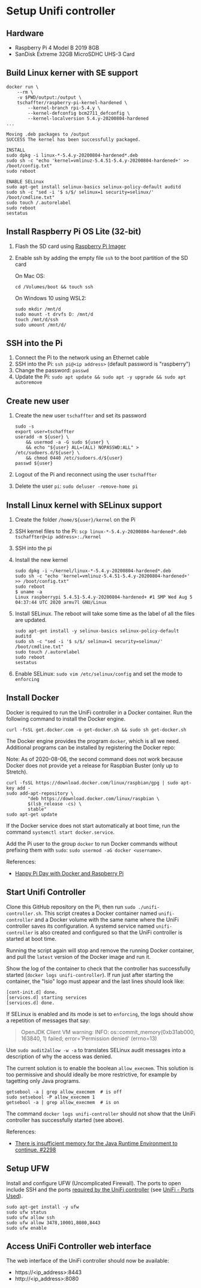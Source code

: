 # Setup Unifi controller

## Hardware

- Raspberry Pi 4 Model B 2019 8GB
- SanDisk Extreme 32GB MicroSDHC UHS-3 Card

## Build Linux kerner with SE support

```console
docker run \
    --rm \
    -v $PWD/output:/output \
    tschaffter/raspberry-pi-kernel-hardened \
        --kernel-branch rpi-5.4.y \
        --kernel-defconfig bcm2711_defconfig \
        --kernel-localversion 5.4.y-20200804-hardened
...

Moving .deb packages to /output
SUCCESS The kernel has been successfully packaged.

INSTALL
sudo dpkg -i linux-*-5.4.y-20200804-hardened*.deb
sudo sh -c "echo 'kernel=vmlinuz-5.4.51-5.4.y-20200804-hardened+' >> /boot/config.txt"
sudo reboot

ENABLE SELinux
sudo apt-get install selinux-basics selinux-policy-default auditd
sudo sh -c "sed -i '$ s/$/ selinux=1 security=selinux/' /boot/cmdline.txt"
sudo touch /.autorelabel
sudo reboot
sestatus
```

## Install Raspberry Pi OS Lite (32-bit)

1. Flash the SD card using [Raspberry Pi Imager](https://www.raspberrypi.org/documentation/installation/installing-images/README.md)
2. Enable ssh by adding the empty file `ssh` to the boot partition of the SD card

    On Mac OS:

    ```console
    cd /Volumes/boot && touch ssh
    ```

    On Windows 10 using WSL2:

    ```console
    sudo mkdir /mnt/d
    sudo mount -t drvfs D: /mnt/d
    touch /mnt/d/ssh
    sudo umount /mnt/d/
    ```

## SSH into the Pi

1. Connect the Pi to the network using an Ethernet cable
2. SSH into the Pi: `ssh pi@<ip address>` (default password is "raspberry")
3. Change the password: `passwd`
4. Update the Pi: `sudo apt update && sudo apt -y upgrade && sudo apt autoremove`

## Create new user

1. Create the new user `tschaffter` and set its password

    ```console
    sudo -s
    export user=tschaffter
    useradd -m ${user} \
        && usermod -a -G sudo ${user} \
        && echo "${user} ALL=(ALL) NOPASSWD:ALL" > /etc/sudoers.d/${user} \
        && chmod 0440 /etc/sudoers.d/${user}
    passwd ${user}
    ```

2. Logout of the Pi and reconnect using the user `tschaffter`
3. Delete the user `pi`: `sudo deluser -remove-home pi`

## Install Linux kernel with SELinux support

1. Create the folder `/home/${user}/kernel` on the Pi
2. SSH kernel files to the Pi: `scp linux-*-5.4.y-20200804-hardened*.deb tschaffter@<ip address>:./kernel`
3. SSH into the pi
4. Install the new kernel

    ```console
    sudo dpkg -i ~/kernel/linux-*-5.4.y-20200804-hardened*.deb
    sudo sh -c "echo 'kernel=vmlinuz-5.4.51-5.4.y-20200804-hardened+' >> /boot/config.txt"
    sudo reboot
    $ uname -a
    Linux raspberrypi 5.4.51-5.4.y-20200804-hardened+ #1 SMP Wed Aug 5 04:37:44 UTC 2020 armv7l GNU/Linux
    ```

5. Install SELinux. The reboot will take some time as the label of all the files
 are updated.

    ```console
    sudo apt-get install -y selinux-basics selinux-policy-default auditd
    sudo sh -c "sed -i '$ s/$/ selinux=1 security=selinux/' /boot/cmdline.txt"
    sudo touch /.autorelabel
    sudo reboot
    sestatus
    ```

6. Enable SELinux: `sudo vim /etc/selinux/config` and set the mode to `enforcing`

## Install Docker

Docker is required to run the UniFi controller in a Docker container. Run the
following command to install the Docker engine.

```console
curl -fsSL get.docker.com -o get-docker.sh && sudo sh get-docker.sh
```

The Docker engine provides the program `docker`, which is all we need.
Additional programs can be installed by registering the Docker repo:

Note: As of 2020-08-06, the second command does not work because Docker does not
provide yet a release for Raspbian Buster (only up to Stretch).

```console
curl -fsSL https://download.docker.com/linux/raspbian/gpg | sudo apt-key add -
sudo add-apt-repository \
        "deb https://download.docker.com/linux/raspbian \
        $(lsb_release -cs) \
        stable"
sudo apt-get update
```

If the Docker service does not start automatically at boot time, run the command
`systemctl start docker.service`.

Add the Pi user to the group `docker` to run Docker commands without prefixing
them with `sudo`: `sudo usermod -aG docker <username>`.

References:

- [Happy Pi Day with Docker and Raspberry Pi](https://www.docker.com/blog/happy-pi-day-docker-raspberry-pi/)

## Start Unifi Controller

Clone this GitHub repository on the Pi, then run `sudo ./unifi-controller.sh`.
This script creates a Docker container named `unifi-controller` and a Docker
volume with the same name where the UniFi controller saves its configuration.
A systemd service named `unifi-controller` is also created and configured so
that the UniFi controller is started at boot time.

Running the script again will stop and remove the running Docker container, and
pull the `latest` version of the Docker image and run it.

Show the log of the container to check that the controller has successfully
started (`docker logs unifi-controller`). If run just after starting the
container, the "lsio" logo must appear and the last lines should look like:

```console
[cont-init.d] done.
[services.d] starting services
[services.d] done.
```

If SELinux is enabled and its mode is set to `enforcing`, the logs should show a
repetition of messages that say:

> OpenJDK Client VM warning: INFO: os::commit_memory(0xb31ab000, 163840, 1) failed; error='Permission denied' (errno=13)

Use `sudo audit2allow -w -a` to translates SELinux audit messages into a
description of why the access was denied.

The current solution is to enable the boolean `allow_execmem`. This solution is
too permissive and should ideally be more restrictive, for example by tagetting
only Java programs.

```console
getsebool -a | grep allow_execmem  # is off
sudo setsebool -P allow_execmem 1
getsebool -a | grep allow_execmem  # is on
```

The command `docker logs unifi-controller` should not show that the UniFi
controller has successfully started (see above).

References:

- [There is insufficient memory for the Java Runtime Environment to continue. #2298](https://github.com/syslog-ng/syslog-ng/issues/2298)

## Setup UFW

Install and configure UFW (Uncomplicated Firewall). The ports to open include
SSH and the ports [required by the UniFi controller](https://hub.docker.com/r/linuxserver/unifi-controller)
(see [UniFi - Ports Used](https://help.ui.com/hc/en-us/articles/218506997-UniFi-Ports-Used)).

```console
sudo apt-get install -y ufw
sudo ufw status
sudo ufw allow ssh
sudo ufw allow 3478,10001,8080,8443
sudo ufw enable
```

## Access UniFi Controller web interface

The web interface of the UniFi controller should now be available:

<!-- markdownlint-disable MD034 -->
- https://<ip_address>:8443
- http://<ip_address>:8080
